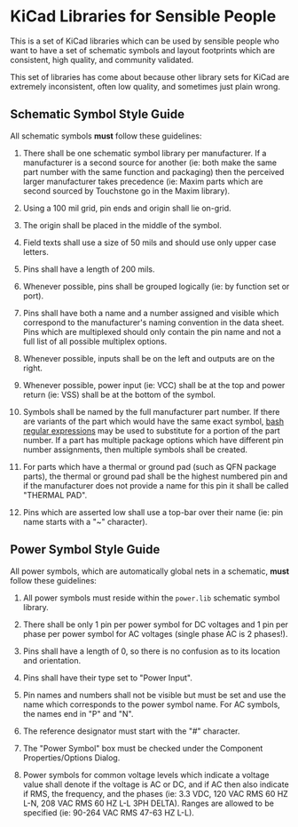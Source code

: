 KiCad Libraries for Sensible People
===================================

This is a set of KiCad libraries which can be used by sensible people who want
to have a set of schematic symbols and layout footprints which are consistent,
high quality, and community validated.

This set of libraries has come about because other library sets for KiCad are
extremely inconsistent, often low quality, and sometimes just plain wrong.


## Schematic Symbol Style Guide

All schematic symbols **must** follow these guidelines:

1. There shall be one schematic symbol library per manufacturer.  If a
manufacturer is a second source for another (ie: both make the same part number
with the same function and packaging) then the perceived larger manufacturer
takes precedence (ie: Maxim parts which are second sourced by Touchstone go in
the Maxim library).

2. Using a 100 mil grid, pin ends and origin shall lie on-grid.

3. The origin shall be placed in the middle of the symbol.

4. Field texts shall use a size of 50 mils and should use only upper case
letters.

5. Pins shall have a length of 200 mils.

6. Whenever possible, pins shall be grouped logically (ie: by function set or
port).

7. Pins shall have both a name and a number assigned and visible which
correspond to the manufacturer's naming convention in the data sheet.  Pins
which are multiplexed should only contain the pin name and not a full list of
all possible multiplex options.

8. Whenever possible, inputs shall be on the left and outputs are on the right.

9. Whenever possible, power input (ie: VCC) shall be at the top and power return
(ie: VSS) shall be at the bottom of the symbol.

10. Symbols shall be named by the full manufacturer part number.  If there are
variants of the part which would have the same exact symbol, [bash regular
expressions][bash regex] may be used to substitute for a portion of the part
number.  If a part has multiple package options which have different pin number
assignments, then multiple symbols shall be created.

11. For parts which have a thermal or ground pad (such as QFN package parts),
the thermal or ground pad shall be the highest numbered pin and if the
manufacturer does not provide a name for this pin it shall be called "THERMAL
PAD".

12. Pins which are asserted low shall use a top-bar over their name (ie: pin
name starts with a "~" character).

[bash regex]:http://www.tldp.org/LDP/abs/html/x17129.html


## Power Symbol Style Guide

All power symbols, which are automatically global nets in a schematic, **must**
follow these guidelines:

1. All power symbols must reside within the `power.lib` schematic symbol
library.

2. There shall be only 1 pin per power symbol for DC voltages and 1 pin per
phase per power symbol for AC voltages (single phase AC is 2 phases!).

3. Pins shall have a length of 0, so there is no confusion as to its location
and orientation.

4. Pins shall have their type set to "Power Input".

5. Pin names and numbers shall not be visible but must be set and use the name
which corresponds to the power symbol name.  For AC symbols, the names end in
"P" and "N".

6. The reference designator must start with the "#" character.

7. The "Power Symbol" box must be checked under the Component Properties/Options
Dialog.

8. Power symbols for common voltage levels which indicate a voltage value shall
denote if the voltage is AC or DC, and if AC then also indicate if RMS, the
frequency, and the phases (ie: 3.3 VDC, 120 VAC RMS 60 HZ L-N, 208 VAC RMS 60 HZ
L-L 3PH DELTA).  Ranges are allowed to be specified (ie: 90-264 VAC RMS 47-63 HZ
L-L).

